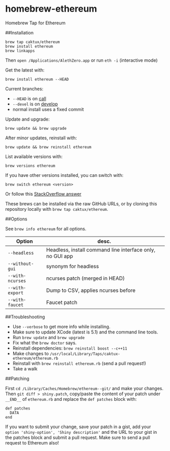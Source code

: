 homebrew-ethereum
=================

Homebrew Tap for Ethereum

##Installation

```
brew tap caktux/ethereum
brew install ethereum
brew linkapps
```

Then `open /Applications/AlethZero.app` or run `eth -i` (interactive mode)

Get the latest with:
```
brew install ethereum --HEAD
```

Current branches:
* `--HEAD` is on [call](https://github.com/ethereum/cpp-ethereum/commits/call)
* `--devel` is on [develop](https://github.com/ethereum/cpp-ethereum/commits/develop)
* normal install uses a fixed commit

Update and upgrade:
```
brew update && brew upgrade
```

After minor updates, reinstall with:
```
brew update && brew reinstall ethereum
```

List available versions with:
```
brew versions ethereum
```

If you have other versions installed, you can switch with:
```
brew switch ethereum <version>
```
Or follow this [StackOverflow answer](http://stackoverflow.com/a/9832084/2639784)

These brews can be installed via the raw GitHub URLs, or by cloning this
repository locally with `brew tap caktux/ethereum`.

##Options

See `brew info ethereum` for all options.

Option           | desc.
-----------------|---------
`--headless`     | Headless, install command line interface only, no GUI app
`--without-gui`  | synonym for headless
`--with-ncurses` | ncurses patch (merged in HEAD)
`--with-export`  | Dump to CSV, applies ncurses before
`--with-faucet`  | Faucet patch

##Troubleshooting

* Use `--verbose` to get more info while installing.
* Make sure to update XCode (latest is 5.1) and the command line tools.
* Run `brew update` and `brew upgrade`
* Fix what the `brew doctor` says.
* Reinstall dependencies: `brew reinstall boost --c++11`
* Make changes to `/usr/local/Library/Taps/caktux-ethereum/ethereum.rb`
* Reinstall with `brew reinstall ethereum.rb` (send a pull request!)
* Take a walk

##Patching

First `cd /Library/Caches/Homebrew/ethereum--git/` and make your changes. Then `git diff > shiny.patch`, copy/paste the content of your patch under `__END__` of `ethereum.rb` and replace the `def patches` block with:

```
def patches
  DATA
end
```

If you want to submit your change, save your patch in a gist, add your `option 'shiny-option', 'Shiny description'` and the URL to your gist in the patches block and submit a pull request. Make sure to send a pull request to Ethereum also!

